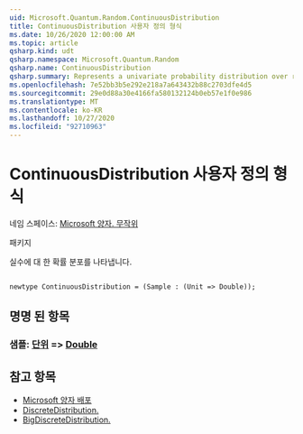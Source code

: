```yaml
---
uid: Microsoft.Quantum.Random.ContinuousDistribution
title: ContinuousDistribution 사용자 정의 형식
ms.date: 10/26/2020 12:00:00 AM
ms.topic: article
qsharp.kind: udt
qsharp.namespace: Microsoft.Quantum.Random
qsharp.name: ContinuousDistribution
qsharp.summary: Represents a univariate probability distribution over real numbers.
ms.openlocfilehash: 7e52bb3b5e292e218a7a643432b88c2703dfe4d5
ms.sourcegitcommit: 29e0d88a30e4166fa580132124b0eb57e1f0e986
ms.translationtype: MT
ms.contentlocale: ko-KR
ms.lasthandoff: 10/27/2020
ms.locfileid: "92710963"
---
```

# <a name="continuousdistribution-user-defined-type"></a>ContinuousDistribution 사용자 정의 형식

네임 스페이스: [Microsoft 양자. 무작위](xref:Microsoft.Quantum.Random)

패키지 [](https://nuget.org/packages/)


실수에 대 한 확률 분포를 나타냅니다.

```qsharp

newtype ContinuousDistribution = (Sample : (Unit => Double));
```



## <a name="named-items"></a>명명 된 항목

### <a name="sample--unit--double"></a>샘플: [단위](xref:microsoft.quantum.lang-ref.unit) => [Double](xref:microsoft.quantum.lang-ref.double) 



## <a name="see-also"></a>참고 항목

- [Microsoft 양자 배포](xref:Microsoft.Quantum.Random.ComplexDistribution)
- [DiscreteDistribution.](xref:Microsoft.Quantum.Random.DiscreteDistribution)
- [BigDiscreteDistribution.](xref:Microsoft.Quantum.Random.BigDiscreteDistribution)